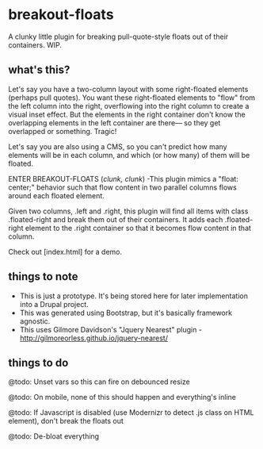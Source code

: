 # breakout-floats
A clunky little plugin for breaking pull-quote-style floats out of their containers. WIP.

## what's this?
Let's say you have a two-column layout with some right-floated elements (perhaps pull quotes). You want these right-floated elements to "flow" from the left column into the right, overflowing into the right column to create a visual inset effect. But the elements in the right container don't know the overlapping elements in the left container are there— so they get overlapped or something. Tragic!

Let's say you are also using a CMS, so you can't predict how many elements will be in each column, and which (or how many) of them will be floated.

ENTER BREAKOUT-FLOATS (*clunk, clunk*) -This plugin mimics a "float: center;" behavior such that flow content in two parallel columns flows around each floated element.

Given two columns, .left and .right, this plugin will find all items with class .floated-right and break them out of their containers. It adds each .floated-right element to the .right container so that it becomes flow content in that column.

Check out [index.html] for a demo.

## things to note

- This is just a prototype. It's being stored here for later implementation into a Drupal project.
- This was generated using Bootstrap, but it's basically framework agnostic.
- This uses Gilmore Davidson's "Jquery Nearest" plugin - http://gilmoreorless.github.io/jquery-nearest/

## things to do

@todo: Unset vars so this can fire on debounced resize

@todo: On mobile, none of this should happen and everything's inline

@todo: If Javascript is disabled (use Modernizr to detect .js class on HTML element), don't break the floats out

@todo: De-bloat everything
